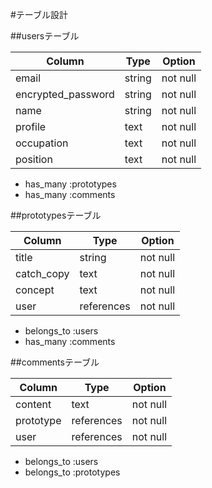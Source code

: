 #テーブル設計

##usersテーブル

| Column             | Type      | Option     |
| ------------------ | --------- | ---------- |
| email              | string    | not null   |
| encrypted_password | string    | not null   |
| name               | string    | not null   |
| profile            | text      | not null   |
| occupation         | text      | not null   |
| position           | text      | not null   |


- has_many :prototypes
- has_many :comments


##prototypesテーブル

| Column     | Type       | Option   |
| ---------- | ---------- | -------- |
| title      | string     | not null |
| catch_copy | text       | not null |
| concept    | text       | not null |
| user       | references | not null |      


- belongs_to :users
- has_many :comments

##commentsテーブル

| Column    | Type       | Option   |
| --------- | ---------- | -------- |
| content   | text       | not null |
| prototype | references | not null |
| user      | references | not null |

- belongs_to :users
-  belongs_to :prototypes 